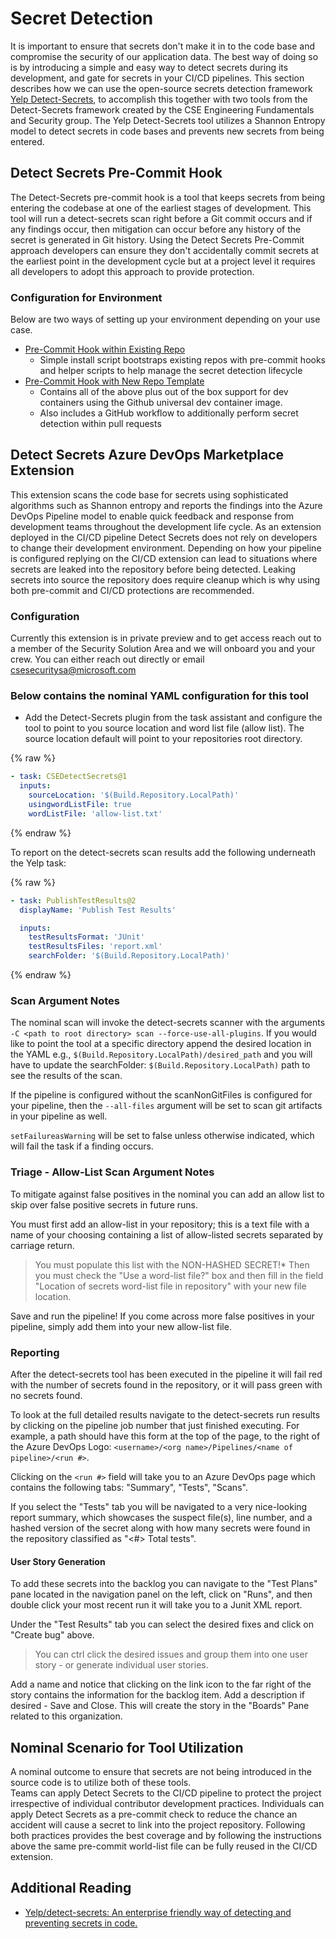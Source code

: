 # Secret Detection

It is important to ensure that secrets don't make it in to the code base and compromise the security of our application data. The best way of doing so is by introducing a simple and easy way to detect secrets during its development, and gate for secrets in your CI/CD pipelines.
This section describes how we can use the open-source secrets detection framework [Yelp Detect-Secrets](https://github.com/Yelp/detect-secrets), to accomplish this together with two tools from the Detect-Secrets framework created by the CSE Engineering Fundamentals and Security group.
The Yelp Detect-Secrets tool utilizes a Shannon Entropy model to detect secrets in code bases and prevents new secrets from being entered.

## Detect Secrets Pre-Commit Hook

The Detect-Secrets pre-commit hook is a tool that keeps secrets from being entering the codebase at one of the earliest stages of development.
This tool will run a detect-secrets scan right before a Git commit occurs and if any findings occur, then mitigation can occur before any history of the secret is generated in Git history.
Using the Detect Secrets Pre-Commit approach developers can ensure they don't accidentally commit secrets at the earliest point in the development cycle but at a project level it requires all developers to adopt this approach to provide protection.

### Configuration for Environment

Below are two ways of setting up your environment depending on your use case.

- [Pre-Commit Hook within Existing Repo](https://github.com/wbreza/pre-commit-hooks/blob/main/detect-secrets/README.md)
  - Simple install script bootstraps existing repos with pre-commit hooks and helper scripts to help manage the secret detection lifecycle
- [Pre-Commit Hook with New Repo Template](https://github.com/wbreza/baseline-security-seed/blob/main/SECURITY.md)
  - Contains all of the above plus out of the box support for dev containers using the Github universal dev container image.
  - Also includes a GitHub workflow to additionally perform secret detection within pull requests

## Detect Secrets Azure DevOps Marketplace Extension

This extension scans the code base for secrets using sophisticated algorithms such as Shannon entropy and reports the findings into the Azure DevOps Pipeline model to enable quick feedback and response from development teams throughout the development life cycle.
As an extension deployed in the CI/CD pipeline Detect Secrets does not rely on developers to change their development environment.
Depending on how your pipeline is configured replying on the CI/CD extension can lead to situations where secrets are leaked into the repository before being detected.
Leaking secrets into source the repository does require cleanup which is why using both pre-commit and CI/CD protections are recommended.

### Configuration

Currently this extension is in private preview and to get access reach out to a member of the Security Solution Area and we will onboard you and your crew.
You can either reach out directly or email csesecuritysa@microsoft.com

### Below contains the nominal YAML configuration for this tool

- Add the Detect-Secrets plugin from the task assistant and configure the tool to point to you source location and word list file (allow list).
The source location default will point to your repositories root directory.

{% raw %}

```YAML
- task: CSEDetectSecrets@1
  inputs:
    sourceLocation: '$(Build.Repository.LocalPath)'
    usingwordListFile: true
    wordListFile: 'allow-list.txt'
```

{% endraw %}

To report on the detect-secrets scan results add the following underneath the Yelp task:

{% raw %}

```YAML
- task: PublishTestResults@2
  displayName: 'Publish Test Results'

  inputs:
    testResultsFormat: 'JUnit'
    testResultsFiles: 'report.xml'
    searchFolder: '$(Build.Repository.LocalPath)'
```

{% endraw %}

### Scan Argument Notes

The nominal scan will invoke the detect-secrets scanner with the arguments `-C <path to root directory> scan --force-use-all-plugins`.
If you would like to point the tool at a specific directory append the desired location in the YAML e.g., `$(Build.Repository.LocalPath)/desired_path` and you will have to update the searchFolder: `$(Build.Repository.LocalPath)` path to see the results of the scan.

If the pipeline is configured without the scanNonGitFiles is configured for your pipeline, then the `--all-files` argument will be set to scan git artifacts in your pipeline as well.

`setFailureasWarning` will be set to false unless otherwise indicated, which will fail the task if a finding occurs.

### Triage - Allow-List Scan Argument Notes

To mitigate against false positives in the nominal you can add an allow list to skip over false positive secrets in future runs.

You must first add an allow-list in your repository; this is a text file with a name of your choosing containing a list of allow-listed secrets separated by carriage return.

> You must populate this list with the NON-HASHED SECRET!* Then you must check the "Use a word-list file?" box and then fill in the field "Location of secrets word-list file in repository" with your new file location.

Save and run the pipeline! If you come across more false positives in your pipeline, simply add them into your new allow-list file.

### Reporting

After the detect-secrets tool has been executed in the pipeline it will fail red with the number of secrets found in the repository, or it will pass green with no secrets found.

To look at the full detailed results navigate to the detect-secrets run results by clicking on the pipeline job number that just finished executing.
For example, a path should have this form at the top of the page, to the right of the Azure DevOps Logo: `<username>/<org name>/Pipelines/<name of pipeline>/<run #>`.

Clicking on the `<run #>` field will take you to an Azure DevOps page which contains the following tabs: "Summary", "Tests", "Scans".

If you select the "Tests" tab you will be navigated to a very nice-looking report summary, which showcases the suspect file(s), line number, and a hashed version of the secret along with how many secrets were found in the repository classified as "<#> Total tests".

#### User Story Generation

To add these secrets into the backlog you can navigate to the "Test Plans" pane located in the navigation panel on the left, click on "Runs", and then double click your most recent run it will take you to a Junit XML report.

Under the "Test Results" tab you can select the desired fixes and click on "Create bug" above.
> You can ctrl click the desired issues and group them into one user story - or generate individual user stories.

Add a name and notice that clicking on the link icon to the far right of the story contains the information for the backlog item. Add a description if desired - Save and Close.
This will create the story in the "Boards" Pane related to this organization.

## Nominal Scenario for Tool Utilization

A nominal outcome to ensure that secrets are not being introduced in the source code is to utilize both of these tools.  
Teams can apply Detect Secrets to the CI/CD pipeline to protect the project irrespective of individual contributor development practices.
Individuals can apply Detect Secrets as a pre-commit check to reduce the chance an accident will cause a secret to link into the project repository.
Following both practices provides the best coverage and by following the instructions above the same pre-commit world-list file can be fully reused in the CI/CD extension.

## Additional Reading

- [Yelp/detect-secrets: An enterprise friendly way of detecting and preventing secrets in code.](https://github.com/Yelp/detect-secrets)
